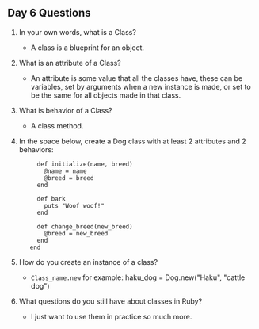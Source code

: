 ## Day 6 Questions

1. In your own words, what is a Class?

   * A class is a blueprint for an object.

1. What is an attribute of a Class?

   * An attribute is some value that all the classes have, these can be variables, set by arguments when a new instance is made, or set to be the same for all objects made in that class.

1. What is behavior of a Class?

   * A class method.  

1. In the space below, create a Dog class with at least 2 attributes and 2 behaviors:

   ```class Dog
        def initialize(name, breed)
          @name = name
          @breed = breed
        end

        def bark
          puts "Woof woof!"
        end

        def change_breed(new_breed)
          @breed = new_breed
        end
      end
      ```

1. How do you create an instance of a class?

   * `Class_name.new` for example: haku_dog = Dog.new("Haku", "cattle dog")

1. What questions do you still have about classes in Ruby?

   * I just want to use them in practice so much more. 
